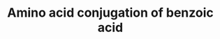 ---
annotations:
- type: Pathway Ontology
  value: amino acid metabolic pathway
authors:
- MaintBot
- Khanspers
- Mkutmon
- Mick Eikelhof
description: ''
last-edited: 2019-08-16
organisms:
- Bos taurus
redirect_from:
- /index.php/Pathway:WP1008
- /instance/WP1008
schema-jsonld:
- '@context': https://schema.org/
  '@id': https://wikipathways.github.io/pathways/WP1008.html
  '@type': Dataset
  creator:
    '@type': Organization
    name: WikiPathways
  description: ''
  keywords:
  - GLYATL1
  - Phosphate
  - AMP
  - GLYATL2
  - Coenzyme A
  - GLYAT
  - hippuric acid
  - Acetyl CoA
  - ACSS2
  - ATP
  - Benzoic acid
  - Benzoic acid AMP ester
  - Benzoyl-CoA
  - glycine
  license: CC0
  name: Amino acid conjugation of benzoic acid
seo: CreativeWork
title: Amino acid conjugation of benzoic acid
wpid: WP1008
---